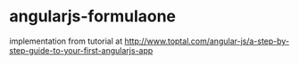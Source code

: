 angularjs-formulaone
====================

implementation from tutorial at http://www.toptal.com/angular-js/a-step-by-step-guide-to-your-first-angularjs-app
